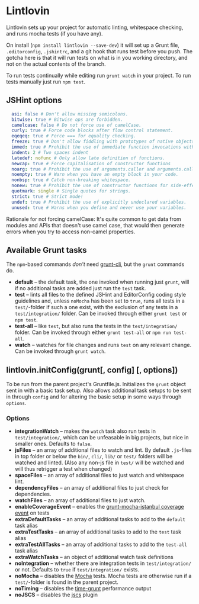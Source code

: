 # Lintlovin

Lintlovin sets up your project for automatic linting, whitespace checking, and runs mocha tests (if you have any).

On install (`npm install lintlovin --save-dev`) it will set up a Grunt file, `.editorconfig`, `.jshintrc`, and a git hook that runs test before you push. The gotcha here is that it will run tests on what is in you working directory, and not on the actual contents of the branch.

To run tests continually while editing run `grunt watch` in your project. To run tests manually just run `npm test`.

## JSHint options

```yaml
  asi: false # Don't allow missing semicolons.
  bitwise: true # Bitwise ops are forbidden.
  camelcase: false # Do not force use of camelCase.
  curly: true # Force code blocks after flow control statement.
  eqeqeq: true # Force === for equality checking.
  freeze: true # Don't allow fiddling with prototypes of native objects
  immed: true # Prohibit the use of immediate function invocations without wrapping them in parentheses
  indent: 2 # Two spaces indent
  latedef: nofunc # Only allow late definition of functions.
  newcap: true # Force capitalisation of constructor functions
  noarg: true # Prohibit the use of arguments.caller and arguments.callee.
  noempty: true # Warn when you have an empty block in your code.
  nonbsp: true # Catch non-breaking whitespace.
  nonew: true # Prohibit the use of constructor functions for side-effects.
  quotmark: single # Single quotes for strings.
  strict: true # Strict mode!
  undef: true # Prohibit the use of explicitly undeclared variables.
  unused: true # Warns when you define and never use your variables.
```

Rationale for not forcing camelCase: It's quite common to get data from modules and APIs that doesn't use camel case, that would then generate errors when you try to access non-camel properties.

## Available Grunt tasks

The `npm`-based commands *don't* need [grunt-cli](https://github.com/gruntjs/grunt-cli), but the `grunt` commands do.

* **default** – the default task, the one invoked when running just `grunt`, will if no additional tasks are added just run the `test` task.
* **test** – lints all files to the defined JSHint and EditorConfig coding style guidelines and, unless `noMocha` has been set to `true`, runs all tests in a `test/`-folder if such a one exist, with the exclusion of any tests in a `test/integration/` folder. Can be invoked through either `grunt test` or `npm test`.
* **test-all** – like `test`, but also runs the tests in the `test/integration/` folder. Can be invoked through either `grunt test-all` or `npm run test-all`.
* **watch** – watches for file changes and runs `test` on any relevant change. Can be invoked through `grunt watch`.

## lintlovin.initConfig(grunt[, config] [, options])

To be run from the parent project's Gruntfile.js. Initializes the `grunt` object sent in with a basic task setup. Also allows additional task setups to be sent in through `config` and for altering the basic setup in some ways through `options`.

### Options

* **integrationWatch** – makes the `watch` task also run tests in `test/integration/`, which can be unfeasable in big projects, but nice in smaller ones. Defaults to `false`.
* **jsFiles** – an array of additional files to watch and lint. By default `.js`-files in top folder or below the `bin/`, `cli/`, `lib/` or `test/` folders will be watched and linted. (Also any non-js file in `test/` will be watched and will thus retrigger a test when changed)
* **spaceFiles** – an array of additional files to just watch and whitespace lint.
* **dependencyFiles** – an array of additional files to just check for dependencies.
* **watchFiles** – an array of additional files to just watch.
* **enableCoverageEvent** – enables the [grunt-mocha-istanbul coverage event](https://github.com/pocesar/grunt-mocha-istanbul#the-coverage-event) on tests
* **extraDefaultTasks** – an array of additional tasks to add to the `default` task alias
* **extraTestTasks** – an array of additional tasks to add to the `test` task alias
* **extraTestAllTasks** – an array of additional tasks to add to the `test-all` task alias
* **extraWatchTasks** – an object of additional watch task definitions
* **noIntegration** – whether there are integration tests in `test/integration/` or not. Defaults to `true` if `test/integration/` exists.
* **noMocha** – disables the [Mocha](http://visionmedia.github.io/mocha/) tests. Mocha tests are otherwise run if a `test/`-folder is found in the parent project.
* **noTiming** – disables the [time-grunt](https://github.com/sindresorhus/time-grunt) performance output
* **noJSCS** – disables the [jscs](http://jscs.info/) plugin
